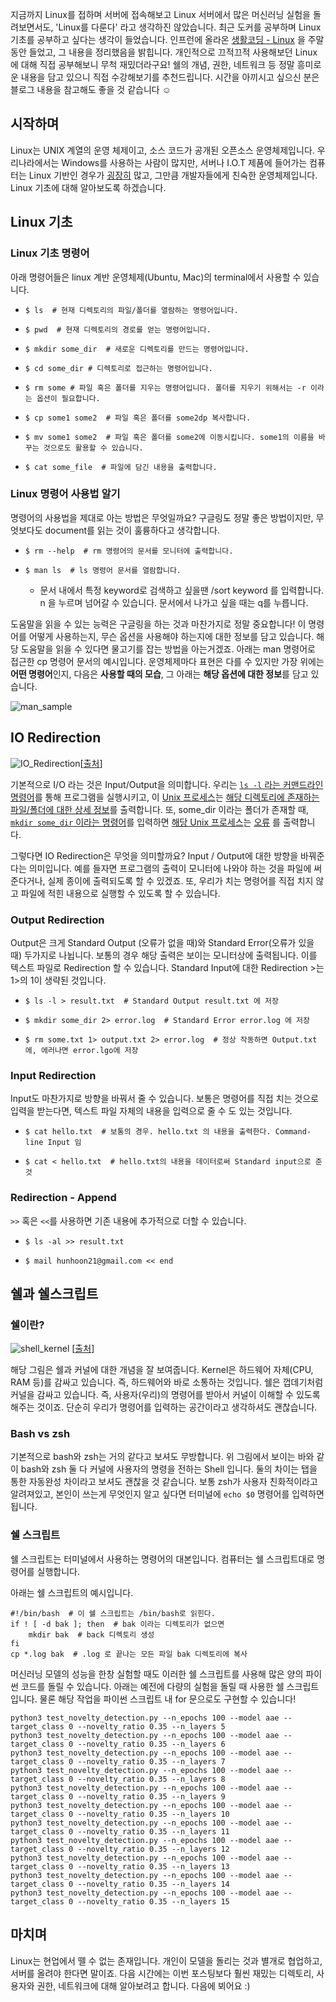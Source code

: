 

지금까지 Linux를 접하며 서버에 접속해보고 Linux 서버에서 많은 머신러닝 실험을 돌려보면서도, 'Linux를 다룬다' 라고 생각하진 않았습니다. 최근 도커를 공부하며 Linux 기초를 공부하고 싶다는 생각이 들었습니다. 인프런에 올라온 [생활코딩 - Linux]([https://www.inflearn.com/course/%EC%83%9D%ED%99%9C%EC%BD%94%EB%94%A9-%EB%A6%AC%EB%88%85%EC%8A%A4-%EA%B0%95%EC%A2%8C/dashboard](https://www.inflearn.com/course/생활코딩-리눅스-강좌/dashboard)) 을 주말동안 들었고, 그 내용을 정리했음을 밝힙니다. 개인적으로 끄적끄적 사용해보던 Linux에 대해 직접 공부해보니 무척 재밌더라구요! 쉘의 개념, 권한, 네트워크 등 정말 흥미로운 내용을 담고 있으니 직접 수강해보기를 추천드립니다. 시간을 아끼시고 싶으신 분은 블로그 내용을 참고해도 좋을 것 같습니다 ☺️

## 시작하며

Linux는 UNIX 계열의 운영 체제이고, 소스 코드가 공개된 오픈소스 운영체제입니다. 우리나라에서는 Windows를 사용하는 사람이 많지만, 서버나 I.O.T 제품에 들어가는 컴퓨터는 Linux 기반인 경우가 <u>굉장히</u> 많고, 그만큼 개발자들에게 친숙한 운영체제입니다. Linux 기초에 대해 알아보도록 하겠습니다. 



## Linux 기초

### Linux 기초 명령어

아래 명령어들은 linux 계반 운영체제(Ubuntu, Mac)의 terminal에서 사용할 수 있습니다.

* ```shell
  $ ls  # 현재 디렉토리의 파일/폴더를 열람하는 명령어입니다.
  ```

* ```shell
  $ pwd  # 현재 디렉토리의 경로를 얻는 명령어입니다.
  ```

* ```shell
  $ mkdir some_dir  # 새로운 디렉토리를 만드는 명령어입니다.
  ```

* ```shell
  $ cd some_dir # 디렉토리로 접근하는 명령어입니다.
  ```

* ```shell
  $ rm some # 파일 혹은 폴더를 지우는 명령어입니다. 폴더를 지우기 위해서는 -r 이라는 옵션이 필요합니다.
  ```

* ```shell
  $ cp some1 some2  # 파일 혹은 폴더를 some2dp 복사합니다.
  ```

* ```shell
  $ mv some1 some2  # 파일 혹은 폴더를 some2에 이동시킵니다. some1의 이름을 바꾸는 것으로도 활용할 수 있습니다.
  ```

* ```shell
  $ cat some_file  # 파일에 담긴 내용을 출력합니다.
  ```

### Linux 명령어 사용법 알기

명령어의 사용법을 제대로 아는 방법은 무엇일까요? 구글링도 정말 좋은 방법이지만, 무엇보다도 document를 읽는 것이 훌륭하다고 생각합니다.

* ```shell
  $ rm --help  # rm 명령어의 문서를 모니터에 출력합니다.
  ```

* ```shell
  $ man ls  # ls 명령어 문서를 열람합니다.
  ```

  * 문서 내에서 특정 keyword로 검색하고 싶을땐 /sort keyword 를 입력합니다. n 을 누르며 넘어갈 수 있습니다. 문서에서 나가고 싶을 때는 q를 누릅니다.

도움말을 읽을 수 있는 능력은 구글링을 하는 것과 마찬가지로 정말 중요합니다!  이 명령어를 어떻게 사용하는지, 무슨 옵션을 사용해야 하는지에 대한 정보를 담고 있습니다. 해당 도움말을 읽을 수 있다면 물고기를 잡는 방법을 아는거겠죠. 아래는 man 명령어로 접근한 cp 명령어 문서의 예시입니다. 운영체제마다 표현은 다를 수 있지만 가장 위에는 **어떤 명령어**인지, 다음은 **사용할 때의 모습**, 그 아래는 **해당 옵션에 대한 정보**를 담고 있습니다.

![man_sample](../imgs/man_sample.png)



## IO Redirection

![IO_Redirection](../imgs/IO_Redirection.jpg)[[출처](https://slideplayer.com/slide/5117573/)]

기본적으로 I/O 라는 것은 Input/Output을 의미합니다. 우리는 <u>`ls -l`  라는 커맨드라인 명령어</u>를 통해 프로그램을 실행시키고, 이 <u>Unix 프로세스</u>는 <u>해당 디렉토리에 존재하는 파일/폴더에 대한 상세 정보</u>를 출력합니다. 또, some_dir 이라는 폴더가 존재할 때, <u>`mkdir some_dir` 이라는 명령어</u>를 입력하면 <u>해당 Unix 프로세스</u>는 <u>오류</u> 를 출력합니다.

그렇다면 IO Redirection은 무엇을 의미할까요? Input / Output에 대한 방향을 바꿔준다는 의미입니다. 예를 들자면 프로그램의 출력이 모니터에 나와야 하는 것을 파일에 써준다거나, 실제 종이에 출력되도록 할 수 있겠죠. 또, 우리가 치는 명령어를 직접 치지 않고 파일에 적힌 내용으로 실행할 수 있도록 할 수 있습니다.

### Output Redirection

Output은 크게 Standard Output (오류가 없을 때)와 Standard Error(오류가 있을 때) 두가지로 나뉩니다. 보통의 경우 해당 출력은 보이는 모니터상에 출력됩니다. 이를 텍스트 파일로 Redirection 할 수 있습니다. Standard Input에 대한 Redirection >는 1>의 1이 생략된 것입니다.

* ```shell
  $ ls -l > result.txt  # Standard Output result.txt 에 저장
  ```

* ```shell
  $ mkdir some_dir 2> error.log  # Standard Error error.log 에 저장
  ```

* ```shell
  $ rm some.txt 1> output.txt 2> error.log  # 정상 작동하면 Output.txt에, 에러나면 error.lgo에 저장
  ```

### Input Redirection

Input도 마찬가지로 방향을 바꿔서 줄 수 있습니다. 보통은 명령어를 직접 치는 것으로 입력을 받는다면, 텍스트 파일 자체의 내용을 입력으로 줄 수 도 있는 것입니다.

* ```shell
  $ cat hello.txt  # 보통의 경우. hello.txt 의 내용을 출력한다. Command-line Input 임
  ```

* ```shell
  $ cat < hello.txt  # hello.txt의 내용을 데이터로써 Standard input으로 준 것 
  ```

### Redirection - Append

`>>` 혹은 `<<`를 사용하면 기존 내용에 추가적으로 더할 수 있습니다.

* ```shell
  $ ls -al >> result.txt
  ```

* ```shell
  $ mail hunhoon21@gmail.com << end
  ```

## 쉘과 쉘스크립트

### 쉘이란?

![shell_kernel](../imgs/shell_kernel.png) [[출처](https://mindmajix.com/shell-scripting-tutorial)]

해당 그림은 쉘과 커널에 대한 개념을 잘 보여줍니다. Kernel은 하드웨어 자체(CPU, RAM 등)를 감싸고 있습니다. 즉, 하드웨어와 바로 소통하는 것입니다. 쉘은 껍데기처럼 커널을 감싸고 있습니다. 즉, 사용자(우리)의 명령어를 받아서 커널이 이해할 수 있도록 해주는 것이죠. 단순히 우리가 명령어를 입력하는 공간이라고 생각하셔도 괜찮습니다.

### Bash vs zsh

기본적으로 bash와 zsh는 거의 같다고 보셔도 무방합니다. 위 그림에서 보이는 바와 같이 bash와 zsh 둘 다 커널에 사용자의 명령을 전하는 Shell 입니다. 둘의 차이는 탭을 통한 자동완성 차이라고 보셔도 괜찮을 것 같습니다. 보통 zsh가 사용자 친화적이라고 알려져있고, 본인이 쓰는게 무엇인지 알고 싶다면 터미널에 `echo $0` 명령어를 입력하면 됩니다.  

### 쉘 스크립트

쉘 스크립트는 터미널에서 사용하는 명령어의 대본입니다. 컴퓨터는 쉘 스크립트대로 명령어를 실행합니다.

아래는 쉘 스크립트의 예시입니다.

```shell
#!/bin/bash  # 이 쉘 스크립트는 /bin/bash로 읽힌다.
if ! [ -d bak ]; then  # bak 이라는 디렉토리가 없으면
	mkdir bak  # back 디렉토리 생성
fi
cp *.log bak  # .log 로 끝나는 모든 파일 bak 디렉토리에 복사
```

머신러닝 모델의 성능을 한창 실험할 때도 이러한 쉘 스크립트를 사용해 많은 양의 파이썬 코드를 돌릴 수 있습니다. 아래는 예전에 다량의 실험을 돌릴 때 사용한 쉘 스크립트입니다. 물론 해당 작업을 파이썬 스크립트 내 for 문으로도 구현할 수 있습니다!

```
python3 test_novelty_detection.py --n_epochs 100 --model aae --target_class 0 --novelty_ratio 0.35 --n_layers 5
python3 test_novelty_detection.py --n_epochs 100 --model aae --target_class 0 --novelty_ratio 0.35 --n_layers 6
python3 test_novelty_detection.py --n_epochs 100 --model aae --target_class 0 --novelty_ratio 0.35 --n_layers 7
python3 test_novelty_detection.py --n_epochs 100 --model aae --target_class 0 --novelty_ratio 0.35 --n_layers 8
python3 test_novelty_detection.py --n_epochs 100 --model aae --target_class 0 --novelty_ratio 0.35 --n_layers 9
python3 test_novelty_detection.py --n_epochs 100 --model aae --target_class 0 --novelty_ratio 0.35 --n_layers 10
python3 test_novelty_detection.py --n_epochs 100 --model aae --target_class 0 --novelty_ratio 0.35 --n_layers 11
python3 test_novelty_detection.py --n_epochs 100 --model aae --target_class 0 --novelty_ratio 0.35 --n_layers 12
python3 test_novelty_detection.py --n_epochs 100 --model aae --target_class 0 --novelty_ratio 0.35 --n_layers 13
python3 test_novelty_detection.py --n_epochs 100 --model aae --target_class 0 --novelty_ratio 0.35 --n_layers 14
python3 test_novelty_detection.py --n_epochs 100 --model aae --target_class 0 --novelty_ratio 0.35 --n_layers 15
```



## 마치며

Linux는 현업에서 뗄 수 없는 존재입니다. 개인이 모델을 돌리는 것과 별개로 협업하고, 서버를 올려야 한다면 말이죠. 다음 시간에는 이번 포스팅보다 훨씬 재밌는 디렉토리, 사용자와 권한, 네트워크에 대해 알아보려고 합니다. 다음에 뵈어요 :) 
